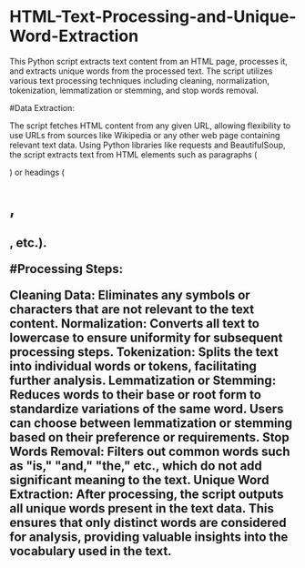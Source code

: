 # HTML-Text-Processing-and-Unique-Word-Extraction
This Python script extracts text content from an HTML page, processes it, and extracts unique words from the processed text. The script utilizes various text processing techniques including cleaning, normalization, tokenization, lemmatization or stemming, and stop words removal.

#Data Extraction:

The script fetches HTML content from any given URL, allowing flexibility to use URLs from sources like Wikipedia or any other web page containing relevant text data.
Using Python libraries like requests and BeautifulSoup, the script extracts text from HTML elements such as paragraphs (<p>) or headings (<h1>, <h2>, etc.).


#Processing Steps:

Cleaning Data: Eliminates any symbols or characters that are not relevant to the text content.
Normalization: Converts all text to lowercase to ensure uniformity for subsequent processing steps.
Tokenization: Splits the text into individual words or tokens, facilitating further analysis.
Lemmatization or Stemming: Reduces words to their base or root form to standardize variations of the same word. Users can choose between lemmatization or stemming based on their preference or requirements.
Stop Words Removal: Filters out common words such as "is," "and," "the," etc., which do not add significant meaning to the text.
Unique Word Extraction:
After processing, the script outputs all unique words present in the text data. This ensures that only distinct words are considered for analysis, providing valuable insights into the vocabulary used in the text.

